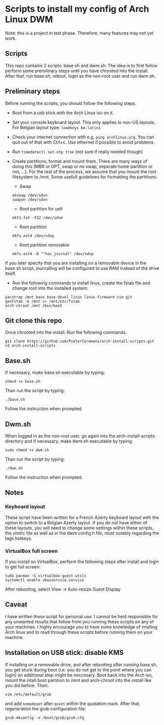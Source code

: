 # Scripts to install my config of Arch Linux DWM
Note: this is a project in test phase. Therefore, many features may not yet work.

## Scripts
This repo contains 2 scripts: base.sh and dwm.sh.
The idea is to first follow perform some premilinary steps until you have chrooted into the install. After that, run base.sh, reboot, login as the non-root user and run dwm.sh.

## Preliminary steps
Before running the scripts, you should follow the following steps.
- Boot from a usb stick with the Arch Linux iso on it.
- Set your console keyboard layout. This only applies to non-US layouts. For Belgian layout type: `loadkeys be-latin1`
- Check your internet connection with e.g. `ping archlinux.org`. You can quit out of that with Ctrl+c. Use ethernet if possible to avoid problems.
- Run `timedatectl set-ntp true` (not sure if really needed though)
- Create partitions, format and mount them. There are many ways of doing this (MBR or GPT, swap or no swap, separate home partition or not, ...). For the rest of the process, we assume that you mount the root filesystem to /mnt.
Some usefull guidelines for formatting the partitions:

   - Swap
   ```
   mkswap /dev/sdxn
   swapon /dev/sdxn
   ```
   - Boot partition for uefi
   ```
   mkfs.fat -F32 /dev/sdxm
   ```
   - Root partition
   ```
   mkfs.ext4 /dev/sdxp
   ```
   - Root partition removable
   ```
   mkfs.ext4 -0 "^has_journal" /dev/sdxp
   ```

If you later specify that you are installing on a removable device in the base.sh script, journalling will be configured to use RAM instead of the drive itself. 

- Run the following commands to install linux, create the fstab file and change root into the installed system:
```
pacstrap /mnt base base-devel linux linux-firmware vim git
genfstab -U /mnt >> /mnt/etc/fstab
arch-chroot /mnt /bin/bash
```
## Git clone this repo
Once chrooted into the install. Run the following commands.
```
git clone https://github.com/PieterCoremans/arch-install-scripts.git
cd arch-install-scripts
```

## Base.sh
If necessary, make base.sh executable by typing:
```
chmod +x base.sh
```

Than run the script by typing:
```
./base.sh
```
Follow the instruction when prompted.

## Dwm.sh
When logged in as the non-root user, go again into the arch-install-scripts directory and if necessary, make dwm.sh executable by typing:
```
sudo chmod +x dwm.sh
```

Than run the script by typing:
```
./dwm.sh
```
Follow the instruction when prompted.

## Notes

### Keyboard layout
These script have been written for a French Azerty keyboard layout with the option to switch to a Belgian Azerty layout. If you do not have either of these layouts, you will need to change some settings within these scripts, the xinitrc file  as well as in the dwm config.h file, most notably regarding the tags hotkeys.

### VirtualBox full screen
If you install on VirtualBox, perform the following steps after install and login to get full screen:
```
sudo pacman -S virtualbox-guest-utils
systemctl enable vboxservice.service
```
After rebooting, select View -> Auto-resize Guest Display

## Caveat
I have written these script for personal use. I cannot be held responsible for any unwanted results that follow from you running these scripts on any of your machines. I highly encourage you to have some knowledge of intalling Arch linux and to read through these scripts before running them on your machine.

## Installation on USB stick: disable KMS
If installing on a removable drive, and after rebooting after running base.sh, you get stuck during boot (i.e. you do not get to the point where you can login) an additional step might be neccesary.
Boot back into the Arch iso, mount the intall boot partition to /mnt and arch-chroot into the install like you did before. Then:
```
vim /etc/default/grub
```
and add `nomodeset` after `quiet` within the quotation mark. After that, regeneration the grub configuration file:
```
grub-mkconfig -o /boot/grub/grub.cfg
```
